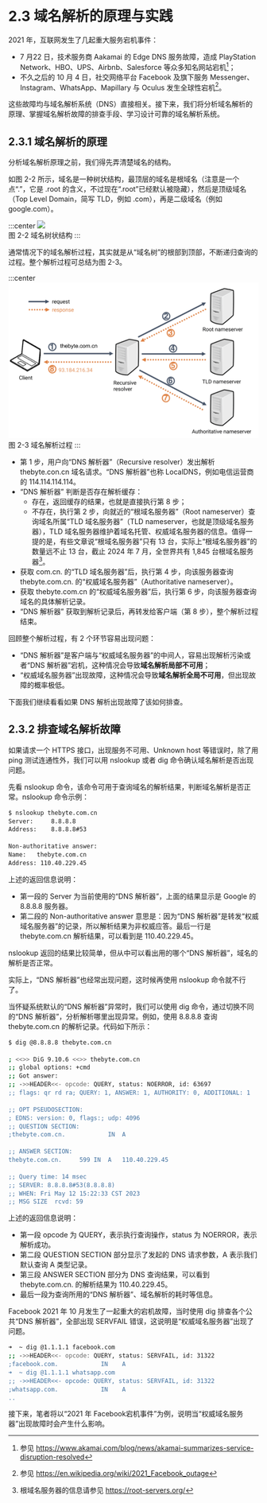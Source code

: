 # 2.3 域名解析的原理与实践

2021 年，互联网发生了几起重大服务宕机事件：
- 7 月22 日，技术服务商 Aakamai 的 Edge DNS 服务故障，造成 PlayStation Network、HBO、UPS、Airbnb、Salesforce 等众多知名网站宕机[^1]；
- 不久之后的 10 月 4 日，社交网络平台 Facebook 及旗下服务 Messenger、Instagram、WhatsApp、Mapillary 与 Oculus 发生全球性宕机[^2]。

这些故障均与域名解析系统（DNS）直接相关。接下来，我们将分析域名解析的原理、掌握域名解析故障的排查手段、学习设计可靠的域名解析系统。

## 2.3.1 域名解析的原理

分析域名解析原理之前，我们得先弄清楚域名的结构。

如图 2-2 所示，域名是一种树状结构，最顶层的域名是根域名（注意是一个点“.”，它是 .root 的含义，不过现在“.root”已经默认被隐藏），然后是顶级域名（Top Level Domain，简写 TLD，例如 .com），再是二级域名（例如 google.com）。

:::center
  ![](../assets/dns-tree.webp)<br/>
  图 2-2 域名树状结构
:::

通常情况下的域名解析过程，其实就是从“域名树”的根部到顶部，不断递归查询的过程。整个解析过程可总结为图 2-3。

:::center
  ![](../assets/dns-example.png)<br/>
  图 2-3 域名解析过程
:::

- 第 1 步，用户向“DNS 解析器”（Recursive resolver）发出解析 thebyte.con.cn 域名请求。“DNS 解析器”也称 LocalDNS，例如电信运营商的 114.114.114.114。
- “DNS 解析器” 判断是否存在解析缓存：
	- 存在，返回缓存的结果，也就是直接执行第 8 步；
	- 不存在，执行第 2 步，向就近的“根域名服务器”（Root nameserver）查询域名所属“TLD 域名服务器”（TLD nameserver，也就是顶级域名服务器），TLD 域名服务器维护着域名托管、权威域名服务器的信息。值得一提的是，有些文章说“根域名服务器”只有 13 台，实际上“根域名服务器”的数量远不止 13 台，截止 2024 年 7 月，全世界共有 1,845 台根域名服务器[^3]。
- 获取 com.cn. 的“TLD 域名服务器”后，执行第 4 步，向该服务器查询 thebyte.com.cn. 的“权威域名服务器”（Authoritative nameserver）。
- 获取 thebyte.com.cn 的“权威域名服务器”后，执行第 6 步，向该服务器查询域名的具体解析记录。
- “DNS 解析器” 获取到解析记录后，再转发给客户端（第 8 步），整个解析过程结束。 

回顾整个解析过程，有 2 个环节容易出现问题：
- “DNS 解析器”是客户端与“权威域名服务器”的中间人，容易出现解析污染或者“DNS 解析器”宕机，这种情况会导致**域名解析局部不可用**；
- “权威域名服务器”出现故障，这种情况会导致**域名解析全局不可用**，但出现故障的概率极低。

下面我们继续看看如果 DNS 解析出现故障了该如何排查。

## 2.3.2 排查域名解析故障

如果请求一个 HTTPS 接口，出现服务不可用、Unknown host 等错误时，除了用 ping 测试连通性外，我们可以用 nslookup 或者 dig 命令确认域名解析是否出现问题。

先看 nslookup 命令，该命令可用于查询域名的解析结果，判断域名解析是否正常。nslookup 命令示例：
```bash
$ nslookup thebyte.com.cn        
Server:		8.8.8.8
Address:	8.8.8.8#53

Non-authoritative answer:
Name:	thebyte.com.cn
Address: 110.40.229.45
```
上述的返回信息说明：

- 第一段的 Server 为当前使用的“DNS 解析器”，上面的结果显示是 Google 的 8.8.8.8 服务器。
- 第二段的 Non-authoritative answer 意思是：因为“DNS 解析器”是转发“权威域名服务器”的记录，所以解析结果为非权威应答。最后一行是 thebyte.com.cn 解析结果，可以看到是 110.40.229.45。

nslookup 返回的结果比较简单，但从中可以看出用的哪个“DNS 解析器”，域名的解析是否正常。

实际上，“DNS 解析器”也经常出现问题，这时候再使用 nslookup 命令就不行了。

当怀疑系统默认的“DNS 解析器”异常时，我们可以使用 dig 命令，通过切换不同的“DNS 解析器”，分析解析哪里出现异常。例如，使用 8.8.8.8 查询 thebyte.com.cn 的解析记录。代码如下所示：

```bash
$ dig @8.8.8.8 thebyte.com.cn

; <<>> DiG 9.10.6 <<>> thebyte.com.cn
;; global options: +cmd
;; Got answer:
;; ->>HEADER<<- opcode: QUERY, status: NOERROR, id: 63697
;; flags: qr rd ra; QUERY: 1, ANSWER: 1, AUTHORITY: 0, ADDITIONAL: 1

;; OPT PSEUDOSECTION:
; EDNS: version: 0, flags:; udp: 4096
;; QUESTION SECTION:
;thebyte.com.cn.			IN	A

;; ANSWER SECTION:
thebyte.com.cn.		599	IN	A	110.40.229.45

;; Query time: 14 msec
;; SERVER: 8.8.8.8#53(8.8.8.8)
;; WHEN: Fri May 12 15:22:33 CST 2023
;; MSG SIZE  rcvd: 59
```

上述的返回信息说明：
- 第一段 opcode 为 QUERY，表示执行查询操作，status 为 NOERROR，表示解析成功。
- 第二段 QUESTION SECTION 部分显示了发起的 DNS 请求参数，A 表示我们默认查询 A 类型记录。
- 第三段 ANSWER SECTION 部分为 DNS 查询结果，可以看到 thebyte.com.cn. 的解析结果为 110.40.229.45。
- 最后一段为查询所用的“DNS 解析器”、域名解析的耗时等信息。

Facebook 2021 年 10 月发生了一起重大的宕机故障，当时使用 dig 排查各个公共“DNS 解析器”，全部出现 SERVFAIL 错误，这说明是“权威域名服务器”出现了问题。

```bash
➜  ~ dig @1.1.1.1 facebook.com
;; ->>HEADER<<- opcode: QUERY, status: SERVFAIL, id: 31322
;facebook.com.            IN    A
➜  ~ dig @1.1.1.1 whatsapp.com
;; ->>HEADER<<- opcode: QUERY, status: SERVFAIL, id: 31322
;whatsapp.com.            IN    A
..
```

接下来，笔者将以“2021 年 Facebook宕机事件”为例，说明当“权威域名服务器”出现故障时会产生什么影响。

[^1]: 参见 https://www.akamai.com/blog/news/akamai-summarizes-service-disruption-resolved
[^2]: 参见 https://en.wikipedia.org/wiki/2021_Facebook_outage
[^3]: 根域名服务器的信息请参见 https://root-servers.org/
